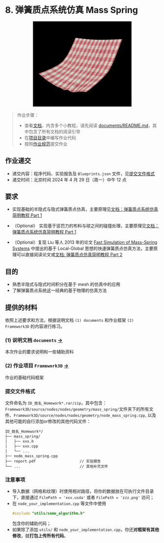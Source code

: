 # 8. 弹簧质点系统仿真 Mass Spring

<div  align="center">    
 <img src="./images/result-with-texture.png" style="zoom:60%" />
</div>


> 作业步骤：
> - 查看[文档](documents/README.md)，内含多个小教程，请先阅读 [documents/README.md](documents/README.md)，其中包含了所有文档的阅读引导
> - 在[项目目录](../../Framework3D/)中编写作业代码
> - 按照[作业规范](../README.md)提交作业


## 作业递交

- 递交内容：程序代码、实验报告及 `Blueprints.json` 文件，见[提交文件格式](#提交文件格式)
- 递交时间：北京时间 2024 年 4 月 29 日（周一）中午 12 点

## 要求

- 实现基础的半隐式与隐式弹簧质点仿真，主要原理见[文档：弹簧质点系统仿真简明教程 Part 1](documents/README.md)

- （Optional） 实现基于惩罚力的布料与球之间的碰撞处理，主要原理见[文档：弹簧质点系统仿真简明教程 Part 1](documents/README.md)

- （Optional）复现 Liu 等人 2013 年的论文 [Fast Simulation of Mass-Spring Systems](https://tiantianliu.cn/papers/liu13fast/liu13fast.pdf) 中提出的基于 Local-Global 思想的快速弹簧质点仿真方法，主要原理可以直接阅读论文或[文档: 弹簧质点仿真简明教程 Part 2](documents/README-part2.md) 

## 目的

- 熟悉半隐式与隐式时间积分在基于 mesh 的仿真中的应用
- 了解弹簧质点系统这一经典的基于物理的仿真方法

## 提供的材料

依照上述要求和方法，根据说明文档 `(1) documents` 和作业框架 `(2) Framework3D` 的内容进行练习。

### (1) 说明文档 `documents` [->](documents/) 

本次作业的要求说明和一些辅助资料

### (2) 作业项目 `Framework3D` [->](../../Framework3D/) 

作业的基础代码框架

### 提交文件格式

文件命名为 `ID_姓名_Homework*.rar/zip`，其中包含：`Framework3D/source/nodes/nodes/geometry/mass_spring/`文件夹下的所有文件、`Framework3D/source/nodes/nodes/geometry/node_mass_spring.cpp`, 以及其他可能的自行添加or修改的其他代码文件：
```
ID_姓名_Homework*/
├── mass_spring/                   
│   ├── xxx.h
│   ├── xxx.cpp
|   └── ...
├── node_mass_spring.cpp
├── report.pdf                    // 实验报告
└── ...                           // 其他补充文件
```

### 注意事项

- 导入数据（网格和纹理）时使用相对路径，将你的数据放在可执行文件目录下，直接通过 `FilePath = 'xxx.usda'` 或者 `FilePath = 'zzz.png'` 访问；
- 在 `node_your_implementation.cpp` 等文件中使用
  ```cpp
  #include "utils/some_algorithm.h"
  ```
  包含你的辅助代码；
- 如果除了添加 `utils/` 和 `node_your_implementation.cpp`，你还**对框架有其他修改**，就**打包上传所有代码**。

